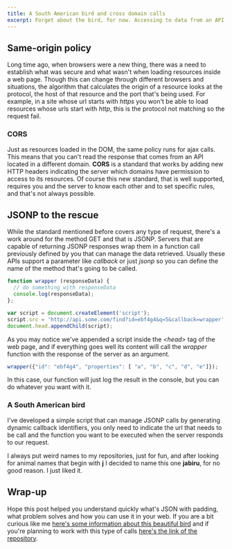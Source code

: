 ```yaml
---
title: A South American bird and cross domain calls
excerpt: Forget about the bird, for now. Accessing to data from an API that is located in a different domain is a common scenario in web development. The most used solution is JSONP and here is a way of implementing it.
---
```


## Same-origin policy

Long time ago, when browsers were a new thing, there was a need to establish what was secure and what wasn't when loading resources inside a web page. Though this can change through different browsers and situations, the algorithm that calculates the origin of a resource looks at the protocol, the host of that resource and the port that's being used. For example, in a site whose url starts with *https* you won't be able to load resources whose urls start with *http*, this is the protocol not matching so the request fail.

### CORS

Just as resources loaded in the DOM, the same policy runs for ajax calls. This means that you can't read the response that comes from an API located in a different domain. **CORS** is a standard that works by adding new HTTP headers indicating the server which domains have permission to access to its resources. Of course this new standard, that is well supported, requires you and the server to know each other and to set specific rules, and that's not always possible.

## JSONP to the rescue

While the standard mentioned before covers any type of request, there's a work around for the method GET and that is JSONP. Servers that are capable of returning JSONP responses wrap them in a function call previously defined by you that can manage the data retrieved. Usually these APIs support a parameter like *callback* or just *jsonp* so you can define the name of the method that's going to be called.

```js
function wrapper (responseData) {
  // do something with responseData
  console.log(responseData);
};

var script = document.createElement('script');
script.src = 'http://api.some.com/find?id=ebf4g4&q=5&callback=wrapper';
document.head.appendChild(script);
```

As you may notice we've appended a script inside the *&lt;head&gt;* tag of the web page, and if everything goes well its content will call the *wrapper* function with the response of the server as an argument.

```js
wrapper({"id": "ebf4g4", "properties": [ "a", "b", "c", "d", "e"]});
```
In this case, our function will just log the result in the console, but you can do whatever you want with it.

### A South American bird

I've developed a simple script that can manage JSONP calls by generating dynamic callback identifiers, you only need to indicate the url that needs to be call and the function you want to be executed when the server responds to our request.

I always put weird names to my repositories, just for fun, and after looking for animal names that begin with **j** I decided to name this one **jabiru**, for no good reason. I just liked it.

## Wrap-up

Hope this post helped you understand quickly what's JSON with padding, what problem solves and how you can use it in your web. If you are a bit curious like me [here's some information about this beautiful bird](http://en.wikipedia.org/wiki/Jabiru) and if you're planning to work with this type of calls [here's the link of the repository](https://github.com/jeremenichelli/jabiru).

